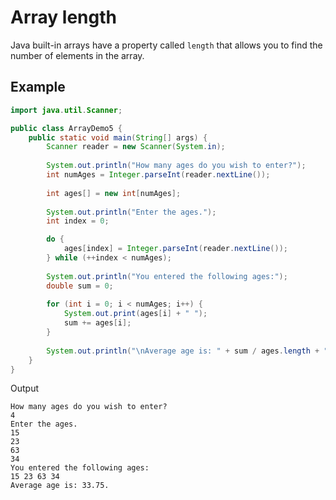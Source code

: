 # Array length
Java built-in arrays have a property called `length` that allows you to find the number of elements in the array.

## Example
```java
import java.util.Scanner;

public class ArrayDemo5 {
	public static void main(String[] args) {
		Scanner reader = new Scanner(System.in);
		
		System.out.println("How many ages do you wish to enter?");
		int numAges = Integer.parseInt(reader.nextLine());
		
		int ages[] = new int[numAges];
		
		System.out.println("Enter the ages.");
		int index = 0;

		do {
			ages[index] = Integer.parseInt(reader.nextLine());
		} while (++index < numAges);
		
		System.out.println("You entered the following ages:"); 
		double sum = 0;
		
		for (int i = 0; i < numAges; i++) { 
			System.out.print(ages[i] + " "); 
			sum += ages[i];
		}
		
		System.out.println("\nAverage age is: " + sum / ages.length + ".");
	}
}
```
Output
```
How many ages do you wish to enter?
4
Enter the ages.
15
23
63
34
You entered the following ages:
15 23 63 34 
Average age is: 33.75.
```
